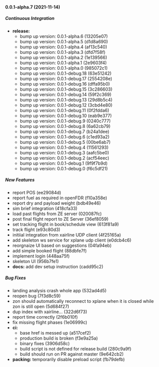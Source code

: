 #### 0.0.1-alpha.7 (2021-11-14)

##### Continuous Integration

* **release:**
  *  bump up version: 0.0.1-alpha.6 (13205e07)
  *  bump up version: 0.0.1-alpha.5 (d1d8a690)
  *  bump up version: 0.0.1-alpha.4 (af13c540)
  *  bump up version: 0.0.1-alpha.3 (dfd7f58f)
  *  bump up version: 0.0.1-alpha.2 (1e139566)
  *  bump up version: 0.0.1-alpha.1 (2e9603f4)
  *  bump up version: 0.0.1-alpha.0 (985072c1)
  *  bump up version: 0.0.1-debug.18 (63e51242)
  *  bump up version: 0.0.1-debug.17 (2554208e)
  *  bump up version: 0.0.1-debug.16 (dffa95b0)
  *  bump up version: 0.0.1-debug.15 (3c286603)
  *  bump up version: 0.0.1-debug.14 (59f2c369)
  *  bump up version: 0.0.1-debug.13 (29d8b5c4)
  *  bump up version: 0.0.1-debug.12 (3cbd4e80)
  *  bump up version: 0.0.1-debug.11 (0f2fdda6)
  *  bump up version: 0.0.1-debug.10 (eab9e377)
  *  bump up version: 0.0.1-debug.9 (0240c777)
  *  bump up version: 0.0.1-debug.8 (6a62cb79)
  *  bump up version: 0.0.1-debug.7 (b24a1dee)
  *  bump up version: 0.0.1-debug.6 (c1ed93a2)
  *  bump up version: 0.0.1-debug.5 (00be6ab7)
  *  bump up version: 0.0.1-debug.4 (11561293)
  *  bump up version: 0.0.1-debug.3 (aafc5be0)
  *  bump up version: 0.0.1-debug.2 (acf54eec)
  *  bump up version: 0.0.1-debug.1 (9f9f7b9d)
  *  bump up version: 0.0.1-debug.0 (f6c5df21)

##### New Features

*  report POS (ee29084d)
*  report fuel as required in openFDR (f10a358e)
*  report dry and payload weight (bdb49e46)
*  sim brief integration (418cfa33)
*  load past flights from ZE server (020087fc)
*  post final flight report to ZE Server (36ef8059)
*  set tracking flight in book/schedule view (613f81a9)
*  track flight (e93c80d3)
*  initiial integration from xairline UDP client (4f25165a)
*  add skeleton ws service for xplane udp client (e0dcb4c6)
*  reorgnaize UI based on suggestions (04fa94eb)
*  add simple booked flight (88dbfe7f)
*  implement login (448aa75f)
*  skeleton UI (956b7fe1)
* **docs:**  add dev setup instruction (cadd95c2)

##### Bug Fixes

*  landing analysis crash whole app (532ad4d5)
*  reopen bug (7f3d8c59)
*  zon should automatically reconnect to xplane when it is closed while zon is still open (5d684f27)
*  dup index with xairline... (322d6f73)
*  report time correctly (2f6b010f)
*  fix missing flight phases (1e06999c)
* **ci:**
  *  base href is messed up (a517cef2)
  *  production build is broken (f3e9a25a)
  *  binary fixes (3906d58c)
  *  build script is not defined for release build (280c9a9f)
  *  build should run on PR against master (9e642cb2)
* **packing:**  temporarily disable preload script (fb79defb)


